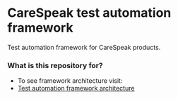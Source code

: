 # CareSpeak test automation framework #
Test automation framework for CareSpeak products.

### What is this repository for? ###

* To see framework architecture visit:
* [Test automation framework architecture](https://optimizerx.atlassian.net/wiki/spaces/EO/pages/899514503/UI+test+automation+architecture)
